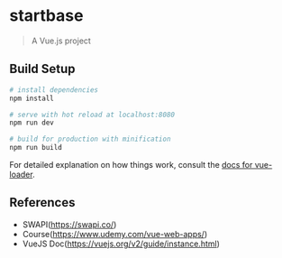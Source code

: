 # startbase

> A Vue.js project

## Build Setup

``` bash
# install dependencies
npm install

# serve with hot reload at localhost:8080
npm run dev

# build for production with minification
npm run build
```

For detailed explanation on how things work, consult the [docs for vue-loader](http://vuejs.github.io/vue-loader).


## References

* SWAPI(https://swapi.co/)
* Course(https://www.udemy.com/vue-web-apps/)
* VueJS Doc(https://vuejs.org/v2/guide/instance.html)
